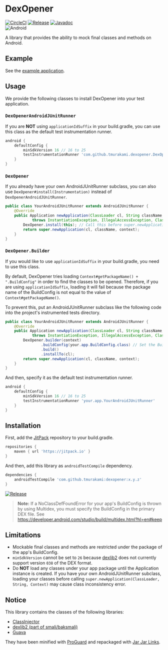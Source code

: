 # DexOpener

[![CircleCI](https://circleci.com/gh/tmurakami/dexopener.svg?style=shield)](https://circleci.com/gh/tmurakami/dexopener)
[![Release](https://jitpack.io/v/tmurakami/dexopener.svg)](https://jitpack.io/#tmurakami/dexopener)
[![Javadoc](https://img.shields.io/badge/Javadoc-0.12.0-brightgreen.svg)](https://jitpack.io/com/github/tmurakami/dexopener/0.12.0/javadoc/)<br>
![Android](https://img.shields.io/badge/Android-4.1%2B-blue.svg)

A library that provides the ability to mock final classes and methods on Android.

## Example

See the [example application](dexopener-example).

## Usage

We provide the following classes to install DexOpener into your test application.

### `DexOpenerAndroidJUnitRunner`

If you are **NOT** using `applicationIdSuffix` in your build.gradle, you can use this class as the default test instrumentation runner.

```groovy
android {
    defaultConfig {
        minSdkVersion 16 // 16 to 25
        testInstrumentationRunner 'com.github.tmurakami.dexopener.DexOpenerAndroidJUnitRunner'
    }
}
```

### `DexOpener`

If you already have your own AndroidJUnitRunner subclass, you can also use `DexOpener#install(Instrumentation)` instead of `DexOpenerAndroidJUnitRunner`.

```java
public class YourAndroidJUnitRunner extends AndroidJUnitRunner {
    @Override
    public Application newApplication(ClassLoader cl, String className, Context context)
            throws InstantiationException, IllegalAccessException, ClassNotFoundException {
        DexOpener.install(this); // Call this before super.newApplication()
        return super.newApplication(cl, className, context);
    }
}
```

### `DexOpener.Builder`

If you would like to use `applicationIdSuffix` in your build.gradle, you need to use this class.

By default, DexOpener tries loading `Context#getPackageName() + ".BuildConfig"` in order to find the classes to be opened.
Therefore, if you are using `applicationIdSuffix`, loading it will fail because the package name of the BuildConfig is not equal to the value of `Context#getPackageName()`.

To prevent this, put an AndroidJUnitRunner subclass like the following code into the project's instrumented tests directory.

```java
public class YourAndroidJUnitRunner extends AndroidJUnitRunner {
    @Override
    public Application newApplication(ClassLoader cl, String className, Context context)
            throws InstantiationException, IllegalAccessException, ClassNotFoundException {
        DexOpener.builder(context)
                .buildConfig(your.app.BuildConfig.class) // Set the BuildConfig class
                .build()
                .installTo(cl);
        return super.newApplication(cl, className, context);
    }
}
```

And then, specify it as the default test instrumentation runner.

```groovy
android {
    defaultConfig {
        minSdkVersion 16 // 16 to 25
        testInstrumentationRunner 'your.app.YourAndroidJUnitRunner'
    }
}
```

## Installation

First, add the [JitPack](https://jitpack.io/) repository to your build.gradle.

```groovy
repositories {
    maven { url 'https://jitpack.io' }
}
```

And then, add this library as `androidTestCompile` dependency.

```groovy
dependencies {
    androidTestCompile 'com.github.tmurakami:dexopener:x.y.z'
}
```

[![Release](https://jitpack.io/v/tmurakami/dexopener.svg)](https://jitpack.io/#tmurakami/dexopener)

> **Note:** If a NoClassDefFoundError for your app's BuildConfig is thrown by using Multidex, you must specify the BuildConfig in the primary DEX file.
> See https://developer.android.com/studio/build/multidex.html?hl=en#keep

## Limitations

- Mockable final classes and methods are restricted under the package of the app's BuildConfig.
- `minSdkVersion` cannot be set to `26` because [dexlib2](https://github.com/JesusFreke/smali) does not currently support version `038` of the DEX format.
- Do **NOT** load any classes under your app package until the Application instance is created. If you have your own AndroidJUnitRunner subclass, loading your classes before calling `super.newApplication(ClassLoader, String, Context)` may cause class inconsistency error.

## Notice

This library contains the classes of the following libraries:

- [ClassInjector](https://github.com/tmurakami/classinjector)
- [dexlib2 (part of smali/baksmali)](https://github.com/JesusFreke/smali)
- [Guava](https://github.com/google/guava)

They have been minified with [ProGuard](https://www.guardsquare.com/en/proguard) and repackaged with [Jar Jar Links](https://code.google.com/archive/p/jarjar/).
